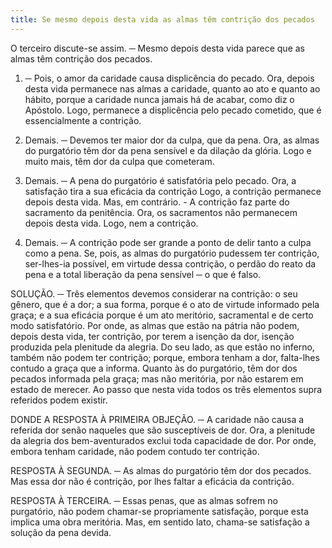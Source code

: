 ```yaml
---
title: Se mesmo depois desta vida as almas têm contrição dos pecados
---
```


O terceiro discute-se assim. ─ Mesmo depois desta vida parece que as almas têm contrição dos pecados.  

1. ─ Pois, o amor da caridade causa displicência do pecado. Ora, depois desta vida permanece nas almas a caridade, quanto ao ato e quanto ao hábito, porque a caridade nunca jamais há de acabar, como diz o Apóstolo. Logo, permanece a displicência pelo pecado cometido, que é essencialmente a contrição.  

2. Demais. ─ Devemos ter maior dor da culpa, que da pena. Ora, as almas do purgatório têm dor da pena sensível e da dilação da glória. Logo e muito mais, têm dor da culpa que cometeram.  

3. Demais. ─ A pena do purgatório é satisfatória pelo pecado. Ora, a satisfação tira a sua eficácia da contrição Logo, a contrição permanece depois desta vida.  Mas, em contrário. - A contrição faz parte do sacramento da penitência. Ora, os sacramentos não permanecem depois desta vida. Logo, nem a contrição.  

2. Demais. ─ A contrição pode ser grande a ponto de delir tanto a culpa como a pena. Se, pois, as almas do purgatório pudessem ter contrição, ser-lhes-ia possível, em virtude dessa contrição, o perdão do reato da pena e a total liberação da pena sensível ─ o que é falso.  

SOLUÇÃO. ─ Três elementos devemos considerar na contrição: o seu gênero, que é a dor; a sua forma, porque é o ato de virtude informado pela graça; e a sua eficácia porque é um ato meritório, sacramental e de certo modo satisfatório. Por onde, as almas que estão na pátria não podem, depois desta vida, ter contrição, por terem a isenção da dor, isenção produzida pela plenitude da alegria. Do seu lado, as que estão no inferno, também não podem ter contrição; porque, embora tenham a dor, falta-lhes contudo a graça que a informa. Quanto às do purgatório, têm dor dos pecados informada pela graça; mas não meritória, por não estarem em estado de merecer. Ao passo que nesta vida todos os três elementos supra referidos podem existir.  

DONDE A RESPOSTA À PRIMEIRA OBJEÇÃO. ─ A caridade não causa a referida dor senão naqueles que são susceptíveis de dor. Ora, a plenitude da alegria dos bem-aventurados exclui toda capacidade de dor. Por onde, embora tenham caridade, não podem contudo ter contrição. 

RESPOSTA À SEGUNDA. ─ As almas do purgatório têm dor dos pecados. Mas essa dor não é contrição, por lhes faltar a eficácia da contrição.  

RESPOSTA À TERCEIRA. ─ Essas penas, que as almas sofrem no purgatório, não podem chamar-se propriamente satisfação, porque esta implica uma obra meritória. Mas, em sentido lato, chama-se satisfação a solução da pena devida.